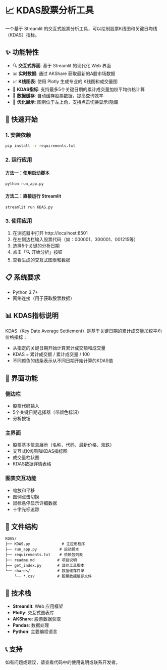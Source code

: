 # 📈 KDAS股票分析工具

一个基于 Streamlit 的交互式股票分析工具，可以绘制股票K线图和关键日均线（KDAS）指标。

## ✨ 功能特性

- 🔍 **交互式界面**: 基于 Streamlit 的现代化 Web 界面
- 📊 **实时数据**: 通过 AKShare 获取最新的A股市场数据
- 📈 **K线图表**: 使用 Plotly 生成专业的 K线图和成交量图
- 🎯 **KDAS指标**: 支持最多5个关键日期的累计成交量加权平均价格计算
- 💾 **数据缓存**: 自动缓存股票数据，提高查询效率
- 🎨 **优化展示**: 图例位于左上角，支持点击切换显示/隐藏

## 🚀 快速开始

### 1. 安装依赖

```bash
pip install -r requirements.txt
```

### 2. 运行应用

#### 方法一：使用启动脚本
```bash
python run_app.py
```

#### 方法二：直接运行 Streamlit
```bash
streamlit run KDAS.py
```

### 3. 使用应用

1. 在浏览器中打开 http://localhost:8501
2. 在左侧边栏输入股票代码（如：000001、300001、001215等）
3. 选择5个关键的分析日期
4. 点击「🔍 开始分析」按钮
5. 查看生成的交互式图表和数据

## 📋 系统要求

- Python 3.7+
- 网络连接（用于获取股票数据）

## 📊 KDAS指标说明

KDAS（Key Date Average Settlement）是基于关键日期的累计成交量加权平均价格指标：

- 从指定的关键日期开始计算累计成交额和成交量
- KDAS = 累计成交额 / 累计成交量 / 100
- 不同颜色的线条表示从不同日期开始计算的KDAS值

## 🎨 界面功能

### 侧边栏
- 股票代码输入
- 5个关键日期选择器（带颜色标识）
- 分析按钮

### 主界面
- 股票基本信息展示（名称、代码、最新价格、涨跌）
- 交互式K线图和KDAS指标图
- 成交量柱状图
- KDAS数据详情表格

### 图表交互功能
- 缩放和平移
- 图例点击切换
- 鼠标悬停显示详细数据
- 十字光标追踪

## 📁 文件结构

```
KDAS/
├── KDAS.py              # 主应用程序
├── run_app.py          # 启动脚本
├── requirements.txt    # 依赖包列表
├── readme.md          # 项目说明
├── get_index.py       # 其他工具脚本
└── shares/            # 数据缓存目录
    └── *.csv          # 股票数据缓存文件
```

## 🔧 技术栈

- **Streamlit**: Web 应用框架
- **Plotly**: 交互式图表库
- **AKShare**: 股票数据获取
- **Pandas**: 数据处理
- **Python**: 主要编程语言

## 📞 支持

如有问题或建议，请查看代码中的使用说明或联系开发者。
